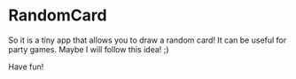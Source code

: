 # RandomCard

So it is a tiny app that allows you to draw a random card! 
It can be useful for party games. 
Maybe I will follow this idea! ;)

Have fun!

